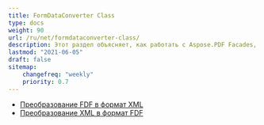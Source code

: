 ```yaml
---
title: FormDataConverter Class
type: docs
weight: 90
url: /ru/net/formdataconverter-class/
description: Этот раздел объясняет, как работать с Aspose.PDF Facades, используя класс FormDataConverter.
lastmod: "2021-06-05"
draft: false
sitemap:
    changefreq: "weekly"
    priority: 0.7
---
```


- [Преобразование FDF в формат XML](/pdf/ru/net/converting-an-fdf-to-xml-format/)
- [Преобразование XML в формат FDF](/pdf/ru/net/converting-an-xml-to-fdf-format/)